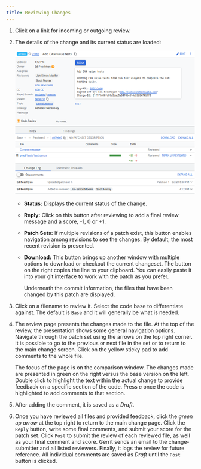 ```yaml
---
title: Reviewing Changes
---
```


1. Click on a link for incoming or outgoing review.

2. The details of the change and its current status are loaded:
   
      ![review](images/review.png)

      -  **Status:** Displays the current status of the change. 
     
      -  **Reply:** Click on this button after reviewing to add a final review
         message and a score, -1, 0 or +1.

      -  **Patch Sets:** If multiple revisions of a patch exist, this button
         enables navigation among revisions to see the changes. By default,
         the most recent revision is presented.

      -  **Download:** This button brings up another window with multiple
         options to download or checkout the current changeset. The button on
         the right copies the line to your clipboard. You can easily paste it
         into your git interface to work with the patch as you prefer.

         Underneath the commit information, the files that have been changed by
         this patch are displayed.

3. Click on a filename to review it. Select the code base to
   differentiate against. The default is ``Base`` and it will generally
   be what is needed.

4. The review page presents the changes made to the file. At the top of
   the review, the presentation shows some general navigation options.
   Navigate through the patch set using the arrows on the top right
   corner. It is possible to go to the previous or next file in the set
   or to return to the main change screen. Click on the yellow sticky
   pad to add comments to the whole file.

      The focus of the page is on the comparison window. The changes made are
      presented in green on the right versus the base version on the left.
      Double click to highlight the text within the actual change to provide
      feedback on a specific section of the code. Press *c* once the code is
      highlighted to add comments to that section.

5. After adding the comment, it is saved as a *Draft*.

6. Once you have reviewed all files and provided feedback, click the
   *green up arrow* at the top right to return to the main change page.
   Click the ``Reply`` button, write some final comments, and submit
   your score for the patch set. Click ``Post`` to submit the review of
   each reviewed file, as well as your final comment and score. Gerrit
   sends an email to the change-submitter and all listed reviewers.
   Finally, it logs the review for future reference. All individual
   comments are saved as *Draft* until the ``Post`` button is clicked.


